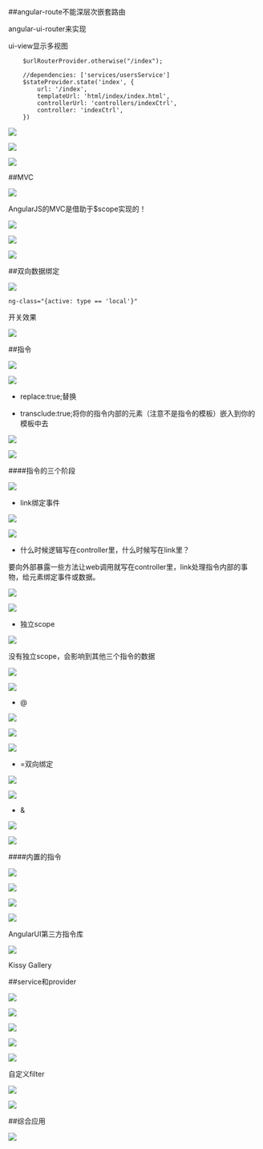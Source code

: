 ##angular-route不能深层次嵌套路由

angular-ui-router来实现

ui-view显示多视图

```
    $urlRouterProvider.otherwise("/index");

    //dependencies: ['services/usersService']
    $stateProvider.state('index', {
        url: '/index',
        templateUrl: 'html/index/index.html',
        controllerUrl: 'controllers/indexCtrl',
        controller: 'indexCtrl',
    })
```

![](/assets/360截图20171017110618448.jpg)

![](/assets/360截图20171017110701608.jpg)

![](/assets/360截图20171017132728771.jpg)








##MVC

![](/assets/360截图20171018015306582.jpg)

AngularJS的MVC是借助于$scope实现的！

![](/assets/360截图20171018020809649.jpg)

![](/assets/360截图20171017004323275.jpg)

![](/assets/360截图20171017004250713.jpg)






##双向数据绑定

![](/assets/360截图20171018003149368.jpg)

`ng-class="{active: type == 'local'}"`

开关效果

![](/assets/360截图20171018004927640.jpg)






##指令

![](/assets/360截图20171017005328673.jpg)

![](/assets/360截图20171017005650340.jpg)

- replace:true;替换

- transclude:true;将你的指令内部的元素（注意不是指令的模板）嵌入到你的模板中去

![](/assets/360截图20171017235516304.jpg)

![](/assets/360截图20171017005717001.jpg)




####指令的三个阶段

![](/assets/360截图20171017010207515.jpg)

- link绑定事件

![](/assets/360截图20171017011010698.jpg)

![](/assets/360截图20171017011215921.jpg)

- 什么时候逻辑写在controller里，什么时候写在link里？

要向外部暴露一些方法让web调用就写在controller里，link处理指令内部的事物，给元素绑定事件或数据。

![](/assets/360截图20171018002013021.jpg)

![](/assets/360截图20171018002028187.jpg)





- 独立scope

![](/assets/360截图20171018002741127.jpg)

没有独立scope，会影响到其他三个指令的数据

![](/assets/360截图20171017144844105.jpg)

![](/assets/360截图20171017145011097.jpg)


- @

![](/assets/360截图20171017145205348.jpg)

![](/assets/360截图20171017145220209.jpg)

![](/assets/360截图20171017145419799.jpg)




- =双向绑定

![](/assets/360截图20171017145740184.jpg)

![](/assets/360截图20171017145707799.jpg)



- &

![](/assets/360截图20171017150146523.jpg)

![](/assets/360截图20171017150203475.jpg)


####内置的指令

![](/assets/360截图20171018003005085.jpg)

![](/assets/360截图20171017150944648.jpg)

![](/assets/360截图20171017151401990.jpg)

![](/assets/360截图20171017151622357.jpg)


AngularUI第三方指令库

![](/assets/360截图20171017153047109.jpg)


Kissy Gallery






##service和provider

![](/assets/360截图20171017164640527.jpg)

![](/assets/360截图20171017171148370.jpg)

![](/assets/360截图20171017172020462.jpg)

![](/assets/360截图20171017172458304.jpg)

![](/assets/360截图20171017172731394.jpg)

自定义filter

![](/assets/360截图20171017173412086.jpg)

![](/assets/360截图20171017173747421.jpg)






##综合应用

![](/assets/360截图20171017174449020.jpg)



















































